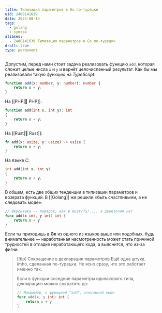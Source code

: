 ```yaml
---
title: Типизация параметров в Go по-турецки
uid: 2408141639
date: 2024-08-14
tags:
  - golang
  - syntax
aliases:
  - 2408141639 Типизация параметров в Go по-турецки
draft: true
type: permanent
---
```


Допустим, перед нами стоит задача реализовать функцию `add`, которая сложит целые числа `x` и `y` и вернёт целочисленный результат. Как бы мы реализовали такую функцию на *TypeScript*:

```ts
function add(x: number, y: number): number {
    return x + y;
}
```

На [[PHP|🐘 PHP]]:

```php
function add(int x, int y): int
{
    return x + y;
}
```

На [[Rust|🦀 Rust]]:

```rust
fn add(x: usize, y: usize) -> usize {
    return x + y;
}
```

На языке *C*:

```c
int add(int x, int y)
{
    return x + y;
}
```

В общем, есть две общих тенденции в типизации параметров и возврата функций. В [[Golang]] же решили «быть счастливыми, а не следовать моде»:

```go
// Вкусняшка -- порядок, как в Rust/TS/..., а двоеточия нет
func add(x int, y int) int {
    return x + y
}
```

Если ты приходишь в **Go** из одного из языков выше или подобных, будь внимательнее — наработанная насмотренность может стать причиной трудностей в отладке неработающего кода, а выяснится, что из-за фигни.

> [!tip] Сокращение в декларации параметров
> Ещё одна штука, imho, сделанная по-турецки. Не ясно сразу, что это работает именно так.
> 
> Если в функции соседние параметры одинакового типа, декларацию можно сократить до:
> ```go
> // Например, с функцией "add", описанной выше
> func add(x, y int) int {
>     return x + y
> }
> ```
